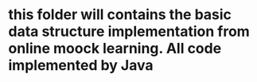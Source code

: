 # this folder will contains the basic data structure implementation from online moock learning. All code implemented by Java #